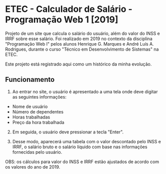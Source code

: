 # ETEC - Calculador de Salário - Programação Web 1 [2019]

Projeto de um site que calcula o salário do usuário, além do valor do INSS e IRRF sobre esse salário. Foi realizado em 2019 no contexto da disciplina "Programação Web I" pelos alunos Henrique G. Marques e André Luís A. Rodrigues, durante o curso "Técnico em Desenvolvimento de Sistemas" na ETEC.

Este projeto está registrado aqui como um histórico da minha evolução.

## Funcionamento

1. Ao entrar no site, o usuário é apresentado a uma tela onde deve digitar as seguintes informações:
- Nome de usuário
- Número de dependentes
- Horas trabalhadas
- Preço da hora trabalhada

2. Em seguida, o usuário deve pressionar a tecla "Enter". 

3. Desse modo, aparecerá uma tabela com o valor descontado pelo INSS e IRRF, o salário bruto e o salário líquido com base nas informações fornecidas pelo usuário.

OBS: os cálculos para valor do INSS e IRRF estão ajustados de acordo com os valores do ano de 2019.
